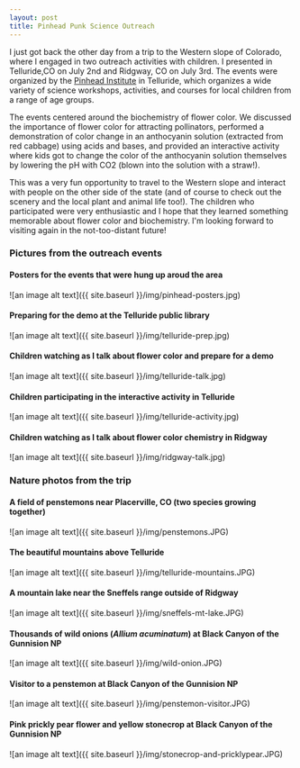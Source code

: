 ```yaml
---
layout: post
title: Pinhead Punk Science Outreach
---
```


I just got back the other day from a trip to the Western slope of Colorado, where I engaged in two outreach activities with children. I presented in Telluride,CO on July 2nd and Ridgway, CO on July 3rd. The events were organized by the [Pinhead Institute](https://www.pinheadinstitute.org/) in Telluride, which organizes a wide variety of science workshops, activities, and courses for local children from a range of age groups. 

The events centered around the biochemistry of flower color. We discussed the importance of flower color for attracting pollinators, performed a demonstration of color change in an anthocyanin solution (extracted from red cabbage) using acids and bases, and provided an interactive activity where kids got to change the color of the anthocyanin solution themselves by lowering the pH with CO2 (blown into the solution with a straw!). 

This was a very fun opportunity to travel to the Western slope and interact with people on the other side of the state (and of course to check out the scenery and the local plant and animal life too!). The children who participated were very enthusiastic and I hope that they learned something memorable about flower color and biochemistry. I'm looking forward to visiting again in the not-too-distant future! 

### Pictures from the outreach events


#### Posters for the events that were hung up aroud the area

![an image alt text]({{ site.baseurl }}/img/pinhead-posters.jpg)

#### Preparing for the demo at the Telluride public library

![an image alt text]({{ site.baseurl }}/img/telluride-prep.jpg)

#### Children watching as I talk about flower color and prepare for a demo

![an image alt text]({{ site.baseurl }}/img/telluride-talk.jpg)

#### Children participating in the interactive activity in Telluride

![an image alt text]({{ site.baseurl }}/img/telluride-activity.jpg)

#### Children watching as I talk about flower color chemistry in Ridgway

![an image alt text]({{ site.baseurl }}/img/ridgway-talk.jpg)


### Nature photos from the trip


#### A field of penstemons near Placerville, CO (two species growing together)

![an image alt text]({{ site.baseurl }}/img/penstemons.JPG)

#### The beautiful mountains above Telluride

![an image alt text]({{ site.baseurl }}/img/telluride-mountains.JPG)

#### A mountain lake near the Sneffels range outside of Ridgway

![an image alt text]({{ site.baseurl }}/img/sneffels-mt-lake.JPG)

#### Thousands of wild onions (*Allium acuminatum*) at Black Canyon of the Gunnision NP

![an image alt text]({{ site.baseurl }}/img/wild-onion.JPG)

#### Visitor to a penstemon at Black Canyon of the Gunnision NP

![an image alt text]({{ site.baseurl }}/img/penstemon-visitor.JPG)

#### Pink prickly pear flower and yellow stonecrop at Black Canyon of the Gunnision NP

![an image alt text]({{ site.baseurl }}/img/stonecrop-and-pricklypear.JPG)




